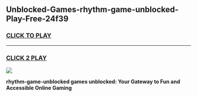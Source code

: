 
## Unblocked-Games-rhythm-game-unblocked-Play-Free-24f39
<h3>
<a href="https://premium76.site?title=rhythm-game-unblocked&ref=15A">CLICK TO PLAY</a></h3>
<hr>

<h3>
<a href="https://premium76.site?title=rhythm-game-unblocked&ref=15A">CLICK 2 PLAY</a>
  
</h3>

<a href="https://premium76.site?title=rhythm-game-unblocked&ref=15A"><img src="https://clearcache.store/games.png"></a>


**rhythm-game-unblocked games unblocked: Your Gateway to Fun and Accessible Online Gaming**
